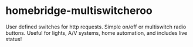 # homebridge-multiswitcheroo
User defined switches for http requests. Simple on/off or multiswitch radio buttons. Useful for lights, A/V systems, home automation, and includes live status!
